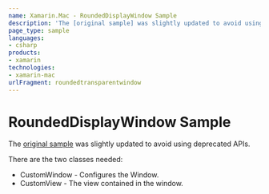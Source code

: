 ```yaml
---
name: Xamarin.Mac - RoundedDisplayWindow Sample
description: 'The [original sample] was slightly updated to avoid using deprecated APIs. There are the two classes needed: CustomWindow - Configures the Window....'
page_type: sample
languages:
- csharp
products:
- xamarin
technologies:
- xamarin-mac
urlFragment: roundedtransparentwindow
---
```

# RoundedDisplayWindow Sample

The [original sample] was slightly updated to avoid using deprecated APIs.

There are the two classes needed:

* CustomWindow - Configures the Window.
* CustomView - The view contained in the window.

[original sample]:http://developer.apple.com/library/mac/#samplecode/RoundTransparentWindow/Introduction/Intro.html